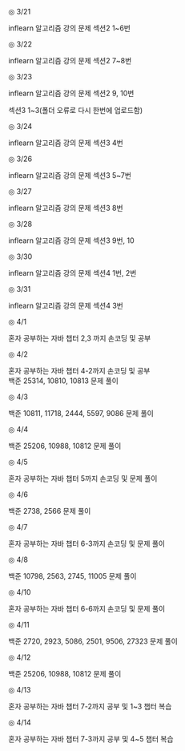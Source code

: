 ◎ 3/21

inflearn 알고리즘 강의 문제 섹션2 1~6번


◎ 3/22

inflearn 알고리즘 강의 문제 섹션2 7~8번


◎ 3/23

inflearn 알고리즘 강의 문제 섹션2 9, 10번

섹션3 1~3(폴더 오류로 다시 한번에 업로드함)


◎ 3/24

inflearn 알고리즘 강의 문제 섹션3 4번


◎ 3/26

inflearn 알고리즘 강의 문제 섹션3 5~7번


◎ 3/27

inflearn 알고리즘 강의 문제 섹션3 8번


◎ 3/28

inflearn 알고리즘 강의 문제 섹션3 9번, 10


◎ 3/30

inflearn 알고리즘 강의 문제 섹션4 1번, 2번


◎ 3/31

inflearn 알고리즘 강의 문제 섹션4 3번

◎ 4/1

혼자 공부하는 자바 챕터 2,3 까지 손코딩 및 공부

◎ 4/2

혼자 공부하는 자바 챕터 4-2까지 손코딩 및 공부\
백준 25314, 10810, 10813 문제 풀이

◎ 4/3

백준 10811, 11718, 2444, 5597, 9086 문제 풀이

◎ 4/4

백준 25206, 10988, 10812 문제 풀이

◎ 4/5

혼자 공부하는 자바 챕터 5까지 손코딩 및 문제 풀이

◎ 4/6

백준 2738, 2566 문제 풀이

◎ 4/7

혼자 공부하는 자바 챕터 6-3까지 손코딩 및 문제 풀이

◎ 4/8

백준 10798, 2563, 2745, 11005 문제 풀이

◎ 4/10

혼자 공부하는 자바 챕터 6-6까지 손코딩 및 문제 풀이

◎ 4/11

백준 2720, 2923, 5086, 2501, 9506, 27323 문제 풀이

◎ 4/12

백준 25206, 10988, 10812 문제 풀이

◎ 4/13

혼자 공부하는 자바 챕터 7-2까지 공부 및 1~3 챕터 복습

◎ 4/14

혼자 공부하는 자바 챕터 7-3까지 공부 및 4~5 챕터 복습
